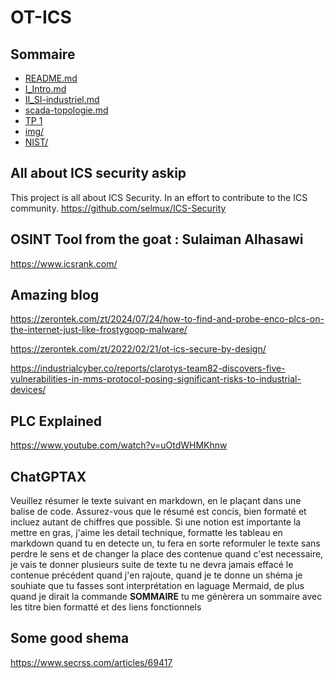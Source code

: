 # OT-ICS

## Sommaire

- [README.md](README.md)
- [I_Intro.md](I_Intro.md)
- [II_SI-industriel.md](II_SI-industriel.md)
- [scada-topologie.md](scada-topologie.md)
- [TP 1](TP1-ICS.md)
- [img/](img)
- [NIST/](NIST)

## All about ICS security askip

This project is all about ICS Security. In an effort to contribute to the ICS community.
<https://github.com/selmux/ICS-Security>

## OSINT Tool from the goat : Sulaiman Alhasawi

<https://www.icsrank.com/>

## Amazing blog

<https://zerontek.com/zt/2024/07/24/how-to-find-and-probe-enco-plcs-on-the-internet-just-like-frostygoop-malware/>

<https://zerontek.com/zt/2022/02/21/ot-ics-secure-by-design/>

<https://industrialcyber.co/reports/clarotys-team82-discovers-five-vulnerabilities-in-mms-protocol-posing-significant-risks-to-industrial-devices/>

## PLC Explained

<https://www.youtube.com/watch?v=uOtdWHMKhnw>

## ChatGPTAX

Veuillez résumer le texte suivant en markdown, en le plaçant dans une balise de code. Assurez-vous que le résumé est concis, bien formaté et incluez autant de chiffres que possible. Si une notion est importante la mettre en gras, j'aime les detail technique, formatte les tableau en markdown quand tu en detecte un, tu fera en sorte reformuler le texte sans perdre le sens et de changer la place des contenue quand c'est necessaire, je vais te donner plusieurs suite de texte tu ne devra jamais effacé le contenue précédent quand j'en rajoute, quand je te donne un shéma je souhiate que tu fasses sont interprétation en laguage Mermaid, de plus quand je dirait la commande **SOMMAIRE** tu me génèrera un sommaire avec les titre bien formatté et des liens fonctionnels

## Some good shema

<https://www.secrss.com/articles/69417>
